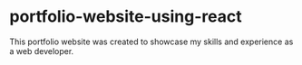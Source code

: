 # portfolio-website-using-react
This portfolio website was created to showcase my skills and experience as a web developer. 
